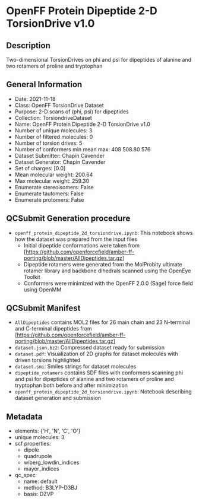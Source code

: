 # OpenFF Protein Dipeptide 2-D TorsionDrive v1.0

## Description

Two-dimensional TorsionDrives on phi and psi for dipeptides of alanine and two rotamers of proline and tryptophan

## General Information

- Date: 2021-11-18
- Class: OpenFF TorsionDrive Dataset
- Purpose: 2-D scans of (phi, psi) for dipeptides
- Collection: TorsiondriveDataset
- Name: OpenFF Protein Dipeptide 2-D TorsionDrive v1.0
- Number of unique molecules: 3
- Number of filtered molecules: 0
- Number of torsion drives: 5
- Number of conformers min mean max: 408 508.80 576
- Dataset Submitter: Chapin Cavender
- Dataset Generator: Chapin Cavender
- Set of charges: [0.0]
- Mean molecular weight: 200.64
- Max molecular weight: 259.30
- Enumerate stereoisomers: False
- Enumerate tautomers: False
- Enumerate protomers: False

## QCSubmit Generation procedure

- `openff_protein_dipeptide_2d_torsiondrive.ipynb`: This notebook shows how the dataset was prepared from the input files
    - Initial dipeptide conformations were taken from [https://github.com/openforcefield/amber-ff-porting/blob/master/AllDipeptides.tar.gz]
    - Dipeptide rotamers were generated from the MolProbity ultimate rotamer library and backbone dihedrals scanned using the OpenEye Toolkit
    - Conformers were minimized with the OpenFF 2.0.0 (Sage) force field using OpenMM

## QCSubmit Manifest

- `AllDipeptides` contains MOL2 files for 26 main chain and 23 N-terminal and C-terminal dipeptides from [https://github.com/openforcefield/amber-ff-porting/blob/master/AllDipeptides.tar.gz]
- `dataset.json.bz2`: Compressed dataset ready for submission
- `dataset.pdf`: Visualization of 2D graphs for dataset molecules with driven torsions highlighted
- `dataset.smi`: Smiles strings for dataset molecules
- `dipeptide_rotamers` contains SDF files with conformers scanning phi and psi for dipeptides of alanine and two rotamers of proline and tryptophan both before and after minimization
- `openff_protein_dipeptide_2d_torsiondrive.ipynb`: Notebook describing dataset generation and submission

## Metadata

- elements: {'H', 'N', 'C', 'O'}
- unique molecules: 3
- scf properties:
    - dipole
    - quadrupole
    - wiberg_lowdin_indices
    - mayer_indices
- qc_spec
    - name: default
    - method: B3LYP-D3BJ
    - basis: DZVP

